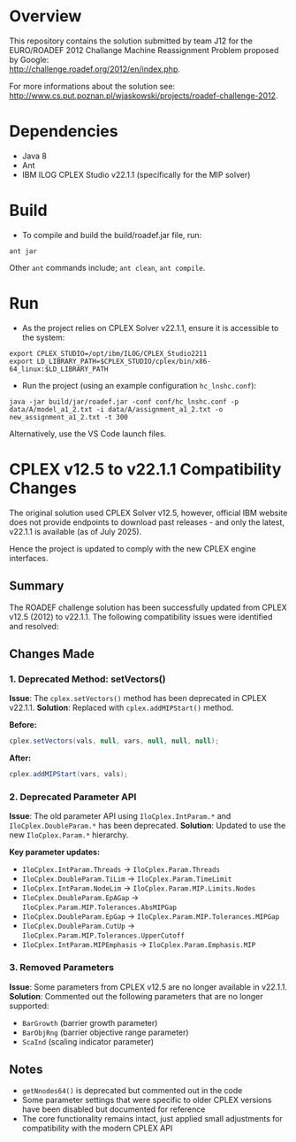 # Overview

This repository contains the solution submitted by team J12 for the EURO/ROADEF
2012 Challange Machine Reassignment Problem proposed by Google:<br>
http://challenge.roadef.org/2012/en/index.php.

For more informations about the solution see:<br>
http://www.cs.put.poznan.pl/wjaskowski/projects/roadef-challenge-2012.

# Dependencies

- Java 8
- Ant
- IBM ILOG CPLEX Studio v22.1.1 (specifically for the MIP solver)

# Build

- To compile and build the build/roadef.jar file, run:
```
ant jar
```

Other `ant` commands include; `ant clean`, `ant compile`.

# Run

- As the project relies on CPLEX Solver v22.1.1, ensure it is accessible to the system:
```
export CPLEX_STUDIO=/opt/ibm/ILOG/CPLEX_Studio2211
export LD_LIBRARY_PATH=$CPLEX_STUDIO/cplex/bin/x86-64_linux:$LD_LIBRARY_PATH
```

- Run the project (using an example configuration `hc_lnshc.conf`):
```
java -jar build/jar/roadef.jar -conf conf/hc_lnshc.conf -p data/A/model_a1_2.txt -i data/A/assignment_a1_2.txt -o new_assignment_a1_2.txt -t 300
```
Alternatively, use the VS Code launch files.


# CPLEX v12.5 to v22.1.1 Compatibility Changes

The original solution used CPLEX Solver v12.5, however, official IBM website does not provide endpoints to download past releases - and only the latest, v22.1.1 is available (as of July 2025).

Hence the project is updated to comply with the new CPLEX engine interfaces.

## Summary
The ROADEF challenge solution has been successfully updated from CPLEX v12.5 (2012) to v22.1.1. The following compatibility issues were identified and resolved:

## Changes Made

### 1. Deprecated Method: setVectors()
**Issue**: The `cplex.setVectors()` method has been deprecated in CPLEX v22.1.1.
**Solution**: Replaced with `cplex.addMIPStart()` method.

**Before:**
```java
cplex.setVectors(vals, null, vars, null, null, null);
```

**After:**
```java
cplex.addMIPStart(vars, vals);
```

### 2. Deprecated Parameter API
**Issue**: The old parameter API using `IloCplex.IntParam.*` and `IloCplex.DoubleParam.*` has been deprecated.
**Solution**: Updated to use the new `IloCplex.Param.*` hierarchy.

**Key parameter updates:**
- `IloCplex.IntParam.Threads` → `IloCplex.Param.Threads`
- `IloCplex.DoubleParam.TiLim` → `IloCplex.Param.TimeLimit`
- `IloCplex.IntParam.NodeLim` → `IloCplex.Param.MIP.Limits.Nodes`
- `IloCplex.DoubleParam.EpAGap` → `IloCplex.Param.MIP.Tolerances.AbsMIPGap`
- `IloCplex.DoubleParam.EpGap` → `IloCplex.Param.MIP.Tolerances.MIPGap`
- `IloCplex.DoubleParam.CutUp` → `IloCplex.Param.MIP.Tolerances.UpperCutoff`
- `IloCplex.IntParam.MIPEmphasis` → `IloCplex.Param.Emphasis.MIP`

### 3. Removed Parameters
**Issue**: Some parameters from CPLEX v12.5 are no longer available in v22.1.1.
**Solution**: Commented out the following parameters that are no longer supported:
- `BarGrowth` (barrier growth parameter)
- `BarObjRng` (barrier objective range parameter)
- `ScaInd` (scaling indicator parameter)

## Notes
- `getNnodes64()` is deprecated but commented out in the code
- Some parameter settings that were specific to older CPLEX versions have been disabled but documented for reference
- The core functionality remains intact, just applied small adjustments for compatibility with the modern CPLEX API

